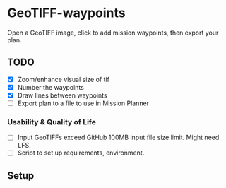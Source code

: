 # GeoTIFF-waypoints
Open a GeoTIFF image, click to add mission waypoints, then export your plan.


## TODO
- [x] Zoom/enhance visual size of tif
- [x] Number the waypoints
- [x] Draw lines between waypoints
- [ ] Export plan to a file to use in Mission Planner

### Usability & Quality of Life
- [ ] Input GeoTIFFs exceed GitHub 100MB input file size limit. Might need LFS.
- [ ] Script to set up requirements, environment.

## Setup